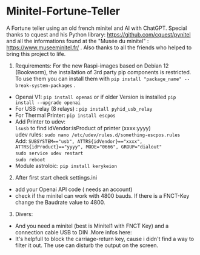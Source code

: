 # Minitel-Fortune-Teller
A Fortune teller using an old french minitel and AI with ChatGPT. Special thanks to cquest and his Python library: https://github.com/cquest/pynitel and all the informations found at the "Musée du minitel" : https://www.museeminitel.fr/ . Also thanks to all the friends who helped to bring this project to life.

1.  Requirements: For the new Raspi-images based on Debian 12 (Bookworm), the installation of 3rd party pip components is restricted. To use them you can install them with `pip install "package_name" --break-system-packages` .
  -  Openai V1: `pip install openai` or if older Version is installed `pip install --upgrade openai`
  -  For USB relay (8 relays) : `pip install pyhid_usb_relay`
  -  For Thermal Printer: `pip install escpos`
  -  Add Printer to udev:     
    `lsusb` to find idVendor:isProduct  of printer (xxxx:yyyy)     
    udev rules: `sudo nano /etc/udev/rules.d/something-escpos.rules`            
    Add: `SUBSYSTEM=="usb", ATTRS{idVendor}=="xxxx", ATTRS{idProduct}=="yyyy", MODE="0666", GROUP="dialout"`     
    `sudo service udev restart`     
    `sudo reboot`
  -  Module astroloic: `pip install kerykeion`
2.  After first start check  settings.ini
  -  add your Openai API code ( needs an account)
  -  check if the minitel can work with 4800 bauds. If there is a FNCT-Key change the Baudrate value to 4800.
3.  Divers:
  - And you need a minitel (best is Minitel1 with FNCT Key) and a connection cable USB to DIN .More infos here:
  - It's helpfull to block the carriage-return key, cause i didn't find a way to filter it out. The use can disturb the output on the screen.
